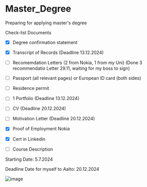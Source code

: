 # Master_Degree
Preparing for applying master's degree

Check-list Documents

- [x] Degree confirmation statement
- [x] Transcript of Records (Deadline 13.12.2024)
- [ ] Recomemdation Letters (2 from Nokia, 1 from my Uni) (Done 3 recommendatio Letter 29.11, waiting for my boss to sign)
- [ ] Passport (all relevant pages) or European ID card (both sides)
- [ ] Residence permit
- [ ] 1 Portfolio (Deadline 13.12.2024)
- [ ] CV (Deadline 20.12.2024)
- [ ] Motivation Letter (Deadline 20.12.2024)
- [x] Proof of Employment Nokia
- [x] Cert in Linkedin
- [ ] Course Description


Starting Date: 5.7.2024

Deadline Date for myself to Aalto: 20.12.2024 

![image](https://github.com/VienThanh12/Master_Degree/assets/67015555/c6a1151b-87b1-42bf-a62d-cae747a513bd)
